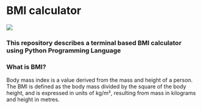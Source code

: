 # BMI calculator

![](bmi.jpg)

### This repository describes a terminal based BMI calculator using Python Programming Language


### What is BMI?

Body mass index is a value derived from the mass and height of a person. The BMI is defined as the body mass divided by the square of the body height, and is expressed in units of kg/m², resulting from mass in kilograms and height in metres.
